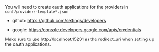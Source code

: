 You will need to create oauth applications for the providers in `conf/providers-template*.json`

- github: https://github.com/settings/developers

- google: https://console.developers.google.com/apis/credentials

Make sure to use http://localhost:15231 as the redirect_uri when setting up the oauth applications.